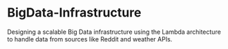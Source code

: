 # BigData-Infrastructure
Designing a scalable Big Data infrastructure using the Lambda architecture to handle data from sources like Reddit and weather APIs.

